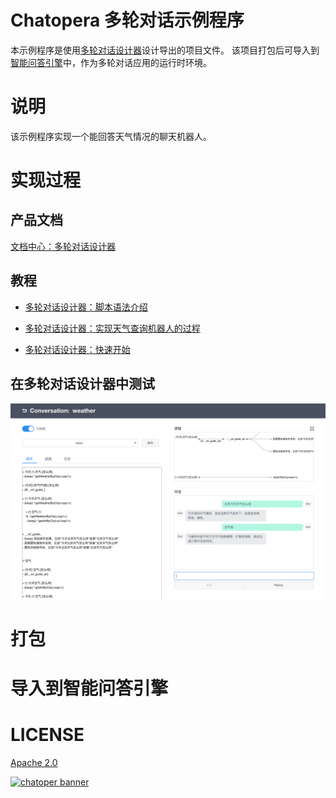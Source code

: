 # Chatopera 多轮对话示例程序

本示例程序是使用[多轮对话设计器](https://docs.chatopera.com/conversation-designer.html)设计导出的项目文件。
该项目打包后可导入到[智能问答引擎](https://docs.chatopera.com/chatbot-engine.html)中，作为多轮对话应用的运行时环境。


# 说明
该示例程序实现一个能回答天气情况的聊天机器人。

# 实现过程

## 产品文档

[文档中心：多轮对话设计器](https://docs.chatopera.com/conversation-designer.html)


## 教程

* [多轮对话设计器：脚本语法介绍](https://mp.weixin.qq.com/s/2RBchp-fqAw93Ebl9A8XRw)

* [多轮对话设计器：实现天气查询机器人的过程](https://mp.weixin.qq.com/s/wo8rs3E5f7aV7bssD61z4w)

* [多轮对话设计器：快速开始](https://mp.weixin.qq.com/s/kTfUGsIOFIupWOgUiVam1Q)


## 在**多轮对话设计器**中测试

![](./assets/2.png)


# 打包


# 导入到智能问答引擎


# LICENSE
[Apache 2.0](./LICENSE)


[![chatoper banner][co-banner-image]][co-url]

[co-banner-image]: https://user-images.githubusercontent.com/3538629/42383104-da925942-8168-11e8-8195-868d5fcec170.png
[co-url]: https://www.chatopera.com
